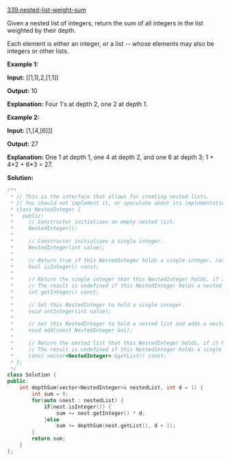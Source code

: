 [339.nested-list-weight-sum](https://leetcode.com/problems/nested-list-weight-sum/)  

Given a nested list of integers, return the sum of all integers in the list weighted by their depth.

Each element is either an integer, or a list -- whose elements may also be integers or other lists.

**Example 1:**

  
**Input:** \[\[1,1\],2,\[1,1\]\]
  
**Output:** 10 
  
**Explanation:** Four 1's at depth 2, one 2 at depth 1.

**Example 2:**

  
**Input:** \[1,\[4,\[6\]\]\]
  
**Output:** 27 
  
**Explanation:** One 1 at depth 1, one 4 at depth 2, and one 6 at depth 3; 1 + 4\*2 + 6\*3 = 27.  



**Solution:**  

```cpp
/**
 * // This is the interface that allows for creating nested lists.
 * // You should not implement it, or speculate about its implementation
 * class NestedInteger {
 *   public:
 *     // Constructor initializes an empty nested list.
 *     NestedInteger();
 *
 *     // Constructor initializes a single integer.
 *     NestedInteger(int value);
 *
 *     // Return true if this NestedInteger holds a single integer, rather than a nested list.
 *     bool isInteger() const;
 *
 *     // Return the single integer that this NestedInteger holds, if it holds a single integer
 *     // The result is undefined if this NestedInteger holds a nested list
 *     int getInteger() const;
 *
 *     // Set this NestedInteger to hold a single integer.
 *     void setInteger(int value);
 *
 *     // Set this NestedInteger to hold a nested list and adds a nested integer to it.
 *     void add(const NestedInteger &ni);
 *
 *     // Return the nested list that this NestedInteger holds, if it holds a nested list
 *     // The result is undefined if this NestedInteger holds a single integer
 *     const vector<NestedInteger> &getList() const;
 * };
 */
class Solution {
public:
    int depthSum(vector<NestedInteger>& nestedList, int d = 1) {
        int sum = 0;
        for(auto &nest : nestedList) {
            if(nest.isInteger()) {
                sum += nest.getInteger() * d;
            }else
                sum += depthSum(nest.getList(), d + 1);
        }
        return sum;
    }
};
```
      